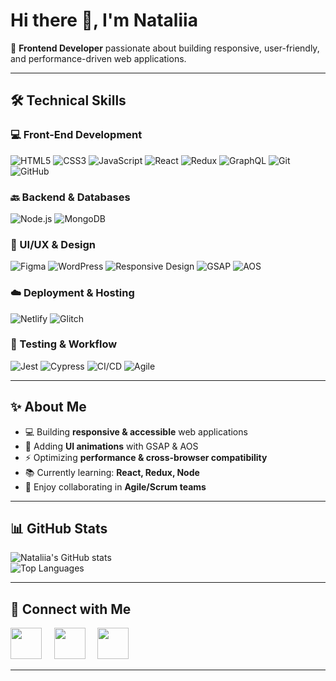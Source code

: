 # Hi there 👋, I'm Nataliia 

🚀 **Frontend Developer** passionate about building responsive, user-friendly, and performance-driven web applications.  

---

## 🛠️ Technical Skills  

### 💻 Front-End Development  
![HTML5](https://img.shields.io/badge/-HTML5-E34F26?logo=html5&logoColor=white&style=for-the-badge)
![CSS3](https://img.shields.io/badge/-CSS3-1572B6?logo=css3&logoColor=white&style=for-the-badge)
![JavaScript](https://img.shields.io/badge/-JavaScript-F7DF1E?logo=javascript&logoColor=black&style=for-the-badge)
![React](https://img.shields.io/badge/-React-61DAFB?logo=react&logoColor=black&style=for-the-badge)
![Redux](https://img.shields.io/badge/-Redux-764ABC?logo=redux&logoColor=white&style=for-the-badge)
![GraphQL](https://img.shields.io/badge/-GraphQL-E10098?logo=graphql&logoColor=white&style=for-the-badge)
![Git](https://img.shields.io/badge/-Git-F05032?logo=git&logoColor=white&style=for-the-badge)
![GitHub](https://img.shields.io/badge/-GitHub-181717?logo=github&logoColor=white&style=for-the-badge)

### 🔙 Backend & Databases  
![Node.js](https://img.shields.io/badge/-Node.js-339933?logo=node.js&logoColor=white&style=for-the-badge)
![MongoDB](https://img.shields.io/badge/-MongoDB-4ea94b?logo=mongodb&logoColor=white&style=for-the-badge)

### 🎨 UI/UX & Design  
![Figma](https://img.shields.io/badge/-Figma-F24E1E?logo=figma&logoColor=white&style=for-the-badge)
![WordPress](https://img.shields.io/badge/-WordPress-21759B?logo=wordpress&logoColor=white&style=for-the-badge)
![Responsive Design](https://img.shields.io/badge/-Responsive%20Design-FF6F00?logo=responsive&logoColor=white&style=for-the-badge)
![GSAP](https://img.shields.io/badge/-GSAP-88CE02?logo=greensock&logoColor=white&style=for-the-badge)
![AOS](https://img.shields.io/badge/-AOS-000000?style=for-the-badge)

### ☁️ Deployment & Hosting  
![Netlify](https://img.shields.io/badge/-Netlify-00C7B7?logo=netlify&logoColor=white&style=for-the-badge)
![Glitch](https://img.shields.io/badge/-Glitch-3333FF?logo=glitch&logoColor=white&style=for-the-badge)

### 🧪 Testing & Workflow  
![Jest](https://img.shields.io/badge/-Jest-C21325?logo=jest&logoColor=white&style=for-the-badge)
![Cypress](https://img.shields.io/badge/-Cypress-17202C?logo=cypress&logoColor=white&style=for-the-badge)
![CI/CD](https://img.shields.io/badge/-CI%2FCD-007ACC?logo=githubactions&logoColor=white&style=for-the-badge)
![Agile](https://img.shields.io/badge/-Agile%2FScrum-2496ED?logo=scrumalliance&logoColor=white&style=for-the-badge)


---

## ✨ About Me  
- 💻 Building **responsive & accessible** web applications  
- 🎨 Adding **UI animations** with GSAP & AOS  
- ⚡ Optimizing **performance & cross-browser compatibility**  
- 📚 Currently learning: **React, Redux, Node**  
- 🤝 Enjoy collaborating in **Agile/Scrum teams**  

---

## 📊 GitHub Stats  
![Nataliia's GitHub stats](https://github-readme-stats.vercel.app/api?username=NataliiaLitskevych&show_icons=true&theme=radical)  
![Top Languages](https://github-readme-stats.vercel.app/api/top-langs/?username=NataliiaLitskevych&layout=compact&theme=radical)  

---

 ## 🔗 Connect with Me  

  [<img src="https://cdn.jsdelivr.net/gh/simple-icons/simple-icons/icons/netlify.svg" width="50" height="50"/>](https://myportfolio-nataliia-litskevych.netlify.app/)
  &nbsp;&nbsp;&nbsp;
  [<img src="https://cdn.jsdelivr.net/gh/simple-icons/simple-icons/icons/linkedin.svg" width="50" height="50"/>](https://www.linkedin.com/in/nataliia-litskevych)
  &nbsp;&nbsp;&nbsp;
  [<img src="https://cdn.jsdelivr.net/gh/simple-icons/simple-icons/icons/gmail.svg" width="50" height="50"/>](mailto:nataliia.litskevych@gmail.com)


---

